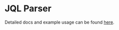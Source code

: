 # JQL Parser

Detailed docs and example usage can be found [here](https://atlaskit.atlassian.com/packages/jql/jql-parser).
